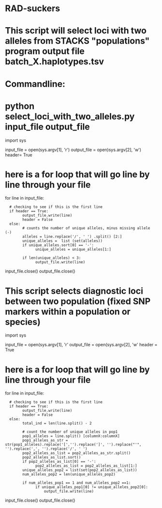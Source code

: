 # RAD-suckers
# This script will select loci with two alleles from STACKS "populations" program output file batch_X.haplotypes.tsv
# Commandline:
# python select_loci_with_two_alleles.py input_file output_file

import sys

input_file = open(sys.argv[1], 'r')
output_file = open)sys.argv[2], 'w')
header= True

# here is a for loop that will go line by line through your file
for line in input_file:

      # checking to see if this is the first line
      if header == True:
            output_file.write(line)
            header = False
      else:
            # counts the number of unique alleles, minus missing allele (-)
            alleles = line.replace('/', ' ') .split() [2:]
            unique_alleles =  list (set(alleles))
            if unique_alleles.sort[0] == '-':
                  unique_alleles = unique_alleles[1:]
              
            if len(unique_alleles) < 3:
                  output_file.write(line)
                  
input_file.close()
output_file.close()


# This script selects diagnostic loci between two population (fixed SNP markers within a population or species)

import sys

input_file = open(sys.argv[1], 'r'
output_file = open(sys.argv[2], 'w'
header = True

# here is a for loop that will go line by line through your file
for line in input_file:

      # checking to see if this is the first line
      if header == True:
            output_file.write(line)
            header = False
      else:
            total_ind = len(line.split() - 2
            
            # count the number of unique alleles in pop1
            pop1_alleles = line.split() [columnX:columnX]
            pop1_alleles_as_str = str(pop1_alleles).replace('[','').replace(']', '').replace("'", '').replace(',', '').replace('/', ' ')
            pop2_alleles_as_list = pop2_alleles_as_str.split()
            pop2_alleles_as_list.sort()
            if pop2_alleles_as_list[0] == '-':
                  pop2_alleles_as_list = pop2_alleles_as_list[1:]
            unique_alleles_pop2 = list(set(pop2_alleles_as_list))
            num_alleles_pop2 = len(unique_alleles_pop2)
            
            if num_alleles_pop1 == 1 and num_alleles_pop2 ==1:
                  if unique_alleles_pop1[0] != unique_alleles_pop2[0]:
                      output_file.write(line)
                      
input_file.close()
output_file.close()
            
